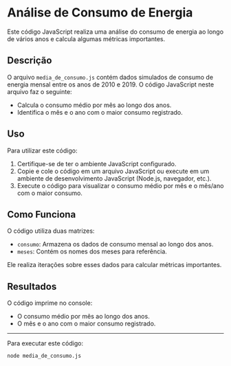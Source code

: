# Análise de Consumo de Energia

Este código JavaScript realiza uma análise do consumo de energia ao longo de vários anos e calcula algumas métricas importantes.

## Descrição

O arquivo `media_de_consumo.js` contém dados simulados de consumo de energia mensal entre os anos de 2010 e 2019. O código JavaScript neste arquivo faz o seguinte:

- Calcula o consumo médio por mês ao longo dos anos.
- Identifica o mês e o ano com o maior consumo registrado.

## Uso

Para utilizar este código:

1. Certifique-se de ter o ambiente JavaScript configurado.
2. Copie e cole o código em um arquivo JavaScript ou execute em um ambiente de desenvolvimento JavaScript (Node.js, navegador, etc.).
3. Execute o código para visualizar o consumo médio por mês e o mês/ano com o maior consumo.

## Como Funciona

O código utiliza duas matrizes:
- `consumo`: Armazena os dados de consumo mensal ao longo dos anos.
- `meses`: Contém os nomes dos meses para referência.

Ele realiza iterações sobre esses dados para calcular métricas importantes.

## Resultados

O código imprime no console:
- O consumo médio por mês ao longo dos anos.
- O mês e o ano com o maior consumo registrado.

---

Para executar este código:

```bash
node media_de_consumo.js

